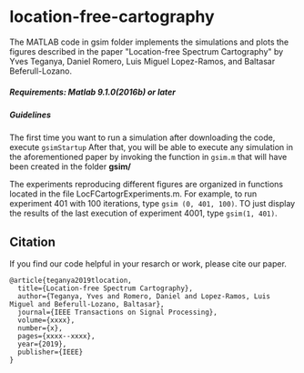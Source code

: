 # location-free-cartography
The MATLAB code in gsim folder implements the simulations and plots the figures described in the paper "Location-free Spectrum Cartography" by Yves Teganya,  Daniel Romero, Luis Miguel Lopez-Ramos, and Baltasar Beferull-Lozano.

##### Requirements: Matlab 9.1.0(2016b) or later
##### Guidelines
The first time you want to run a simulation after downloading the code, execute
```gsimStartup```
After that, you will be able to execute any simulation in the aforementioned paper by invoking the function in ```gsim.m``` that will have been created in the folder **gsim/**

The experiments reproducing different figures are organized in functions located in the file LocFCartogrExperiments.m.
For example, to run experiment 401 with 100 iterations, type ```gsim (0, 401, 100)```. TO just display the results of the last execution of experiment 4001, type ```gsim(1, 401)```. 
## Citation
If you find our code helpful in your resarch or work, please cite our paper.
```
@article{teganya2019tlocation,
  title={Location-free Spectrum Cartography},
  author={Teganya, Yves and Romero, Daniel and Lopez-Ramos, Luis Miguel and Beferull-Lozano, Baltasar},
  journal={IEEE Transactions on Signal Processing},
  volume={xxxx},
  number={x},
  pages={xxxx--xxxx},
  year={2019},
  publisher={IEEE}
}
```
